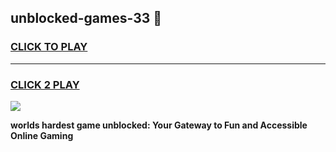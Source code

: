 
## unblocked-games-33 👋
<h3>
<a href="https://premium.freeplayer.one?title=unblocked-games-33&ref=14F">CLICK TO PLAY</a></h3>
<hr>

<h3>
<a href="https://premium.freeplayer.one?title=unblocked-games-33&ref=14F">CLICK 2 PLAY</a>
  
</h3>

<a href="https://premium.freeplayer.one?title=unblocked-games-33&ref=12F/"><img src="https://clearcache.store/games.png"></a>


**worlds hardest game unblocked: Your Gateway to Fun and Accessible Online Gaming**
